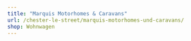 ```yaml
---
title: "Marquis Motorhomes & Caravans"
url: /chester-le-street/marquis-motorhomes-und-caravans/
shop: Wohnwagen
---
```

